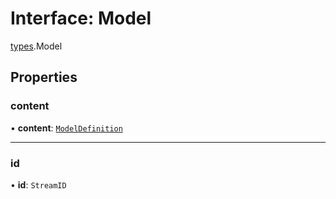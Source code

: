 # Interface: Model

[types](../modules/types.md).Model

## Properties

### content

• **content**: [`ModelDefinition`](../modules/types.md#modeldefinition)

___

### id

• **id**: `StreamID`
